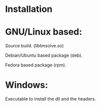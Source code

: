 # Installation
# GNU/Linux based:
Source build. (libtmsolve.so)

Debian/Ubuntu based package (deb).

Fedora based package (rpm).

# Windows:
Executable to install the dll and the headers.